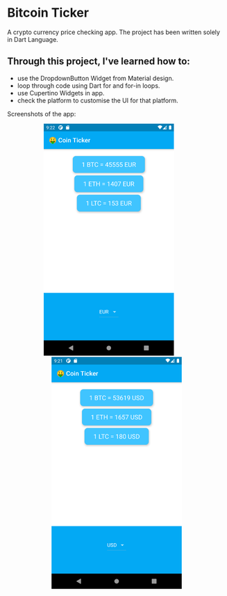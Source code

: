 # Bitcoin Ticker

A crypto currency price checking app. The project has been written solely in Dart Language.

## Through this project, I've learned how to:

-   use the DropdownButton Widget from Material design.
-   loop through code using Dart for and for-in loops.
-   use Cupertino Widgets in app.
-   check the platform to customise the UI for that platform.

Screenshots of the app:

<p align="center"><img src="images/bitcoin_ticker_1.png" width="300">&nbsp; &nbsp; &nbsp; &nbsp; &nbsp;<img src="images/bitcoin_ticker_2.png" width="300"></p>
